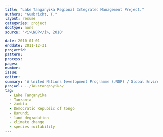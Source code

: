 ```yaml
---
title: "Lake Tanganyika Regional Integrated Management Project."
authors: "Gumbricht, T."
layout: resume
categories: project
doctype: none
source: '<i>UNDP</i>, 2010'

date: 2010-01-01
enddate: 2011-12-31
projectid:
pattern:
process:
pages:
number:
issue:
editor:
summary: 'A United Nations Development Programme (UNDP) / Global Environmental Facility (GEF) project covering the Lake Tanganyika riparian countries, Burundi, the Democratic Republic of Congo, Tanzania and Zambia.'
projurl: ../laketanganyika/
tag:
  - Lake Tanganyika
  - Tanzania
  - Zambia
  - Democratic Republic of Congo
  - Burundi
  - land degradation
  - climate change
  - species suitability
---
```

